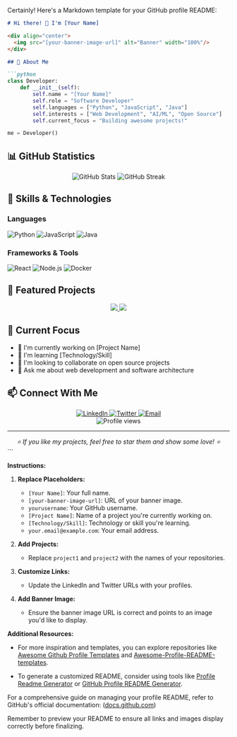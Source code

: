 Certainly! Here's a Markdown template for your GitHub profile README:

```markdown
# Hi there! 👋 I'm [Your Name]

<div align="center">
  <img src="[your-banner-image-url]" alt="Banner" width="100%"/>
</div>

## 💫 About Me

```python
class Developer:
    def __init__(self):
        self.name = "[Your Name]"
        self.role = "Software Developer"
        self.languages = ["Python", "JavaScript", "Java"]
        self.interests = ["Web Development", "AI/ML", "Open Source"]
        self.current_focus = "Building awesome projects!"

me = Developer()
```

## 📊 GitHub Statistics

<div align="center">
  <img src="https://github-readme-stats.vercel.app/api?username=yourusername&show_icons=true&theme=radical" alt="GitHub Stats"/>
  <img src="https://github-readme-streak-stats.herokuapp.com/?user=yourusername&theme=radical" alt="GitHub Streak"/>
</div>

## 🚀 Skills & Technologies

### Languages
![Python](https://img.shields.io/badge/Python-3776AB?style=for-the-badge&logo=python&logoColor=white)
![JavaScript](https://img.shields.io/badge/JavaScript-F7DF1E?style=for-the-badge&logo=javascript&logoColor=black)
![Java](https://img.shields.io/badge/Java-ED8B00?style=for-the-badge&logo=openjdk&logoColor=white)

### Frameworks & Tools
![React](https://img.shields.io/badge/React-20232A?style=for-the-badge&logo=react&logoColor=61DAFB)
![Node.js](https://img.shields.io/badge/Node.js-43853D?style=for-the-badge&logo=node.js&logoColor=white)
![Docker](https://img.shields.io/badge/Docker-2496ED?style=for-the-badge&logo=docker&logoColor=white)

## 🌟 Featured Projects

<div align="center">
  <a href="https://github.com/yourusername/project1">
    <img src="https://github-readme-stats.vercel.app/api/pin/?username=yourusername&repo=project1&theme=radical" />
  </a>
  <a href="https://github.com/yourusername/project2">
    <img src="https://github-readme-stats.vercel.app/api/pin/?username=yourusername&repo=project2&theme=radical" />
  </a>
</div>

## 🎯 Current Focus

- 🔭 I'm currently working on [Project Name]
- 🌱 I'm learning [Technology/Skill]
- 👯 I'm looking to collaborate on open source projects
- 💬 Ask me about web development and software architecture

## 📫 Connect With Me

<div align="center">
  <a href="https://linkedin.com/in/yourusername">
    <img src="https://img.shields.io/badge/LinkedIn-0077B5?style=for-the-badge&logo=linkedin&logoColor=white" alt="LinkedIn"/>
  </a>
  <a href="https://twitter.com/yourusername">
    <img src="https://img.shields.io/badge/Twitter-1DA1F2?style=for-the-badge&logo=twitter&logoColor=white" alt="Twitter"/>
  </a>
  <a href="mailto:your.email@example.com">
    <img src="https://img.shields.io/badge/Email-D14836?style=for-the-badge&logo=gmail&logoColor=white" alt="Email"/>
  </a>
</div>

<div align="center">
  <img src="https://komarev.com/ghpvc/?username=yourusername&style=flat-square&color=blue" alt="Profile views"/>
</div>

---

<div align="center">
  <i>⭐️ If you like my projects, feel free to star them and show some love! ⭐️</i>
</div>
```

**Instructions:**

1. **Replace Placeholders:**
   - `[Your Name]`: Your full name.
   - `[your-banner-image-url]`: URL of your banner image.
   - `yourusername`: Your GitHub username.
   - `[Project Name]`: Name of a project you're currently working on.
   - `[Technology/Skill]`: Technology or skill you're learning.
   - `your.email@example.com`: Your email address.

2. **Add Projects:**
   - Replace `project1` and `project2` with the names of your repositories.

3. **Customize Links:**
   - Update the LinkedIn and Twitter URLs with your profiles.

4. **Add Banner Image:**
   - Ensure the banner image URL is correct and points to an image you'd like to display.

**Additional Resources:**

- For more inspiration and templates, you can explore repositories like [Awesome Github Profile Templates](https://github.com/suryakantamangaraj/AwesomeGithubProfileTemplates) and [Awesome-Profile-README-templates](https://github.com/kautukkundan/Awesome-Profile-README-templates).

- To generate a customized README, consider using tools like [Profile Readme Generator](https://profile-readme-generator.com/) or [GitHub Profile README Generator](https://github-readmegenerator.netlify.app/).

For a comprehensive guide on managing your profile README, refer to GitHub's official documentation: ([docs.github.com](https://docs.github.com/account-and-profile/setting-up-and-managing-your-github-profile/customizing-your-profile/managing-your-profile-readme?utm_source=chatgpt.com))

Remember to preview your README to ensure all links and images display correctly before finalizing. 

